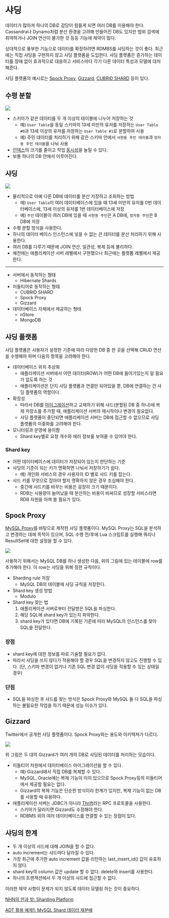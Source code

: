 # 샤딩

데이터가 많아져 하나의 DB로 감당이 힘들게 되면 여러 DB를 이용해야 한다. Cassandra나 Dynamo처럼 분산 환경을 고려해 만들어진 DB도 있지만 범위 검색에 취약하거나 JOIN 연산이 불가한 것 등등 기능에 제약이 많다.

상대적으로 풍부한 기능으로 데이터를 확장하려면 RDMBS를 샤딩하는 것이 좋다. 최근에는 직접 샤딩을 구현하지 않고 샤딩 플랫폼을 도입한다. 샤딩 플랫폼은 증가하는 데이터를 장애 없이 효과적으로 대응하고 서비스마다 각기 다른 데이터 특성과 모델에 대처해준다.

샤딩 플랫폼의 예시로는 [Spock Proxy](http://spockproxy.sourceforge.net/), [Gizzard](https://github.com/twitter-archive/gizzard), [CUBRID SHARD](https://www.cubrid.org/manual/ko/9.3.0/shard.html) 등이 있다.

## 수평 분할

![](../../.gitbook/assets/interview/database/image38.png)

* 스키마가 같은 데이터를 두 개 이상의 테이블에 나누어 저장하는 것
  * 예\) `User Table`을 동일 스키마의 13세 미만의 유저를 저장하는 `User Table #0`과 13세 이상의 유저를 저장하는 `User Table #1`로 분할하여 사용
  * 예\) 주민 데이터를 처리하기 위해 같은 스키마 안에서 `서현동 주민 테이블`과 `정자동 주민 테이블`을 나눠 사용
* [인덱스](https://itholic.github.io/database-index/)의 크기를 줄이고 작업 [동시성](https://seamless.tistory.com/42)을 늘릴 수 있다.
* 보통 하나의 DB 안에서 이루어진다.

## 샤딩

![](../../.gitbook/assets/interview/database/image39.png)

* 물리적으로 아예 다른 DB에 데이터를 분산 저장하고 조회하는 방법
  * 예\) `User Table`이 여러 데이터베이스에 있을 때 13세 미만의 유저를 0번 데이터베이스에, 13세 이상의 유저를 1번 데이터베이스에 저장
  * 예\) `주민` 테이블이 여러 DB에 있을 때 `서현동 주민`은 A DB에, `정자동 주민`은 B DB에 저장
* 수평 분할 방식을 사용한다.
* 하나의 데이터 베이스 인스턴스에 넣을 수 없는 큰 데이터를 분산 처리하기 위해 사용한다.
* 여러 DB를 다루기 때문에 JOIN 연산, 일관성, 복제 등에 불리하다.
* 예전에는 애플리케이션 서버 레벨에서 구현했으나 최근에는 플랫폼 레벨에서 제공한다.
---
* 서버에서 동작하는 형태
  * Hibernate Shards
* 미들티어로 동작하는 형태
  * CUBRID SHARD
  * Spock Proxy
  * Gizzard
* 데이터베이스 자체에서 제공하는 형태
  * nStore
  * MongoDB

## 샤딩 플랫폼

샤딩 플랫폼은 사용자가 설정한 기준에 따라 다양한 DB 중 한 곳을 선택해 CRUD 연산을 수행해야 하며 다음의 항목을 고려해야 한다.

* 데이터베이스 위치 추상화
  * 애플리케이션 서버에서 어떤 데이터\(ROW\)가 어떤 DB에 들어가있는지 알 필요가 없도록 하는 것
  * 애플리케이션은 단지 샤딩 플랫폼과 연결만 되어있을 뿐, DB에 연결하는 건 샤딩 플랫폼의 역할이다.
* 확장성
  * 따라서 DB를 [마이그레이션](https://www.popit.kr/나만-모르고-있던-flyway-db-마이그레이션-tool/)하고 교체하기 위해 샤드\(분할된 DB 중 하나\)에 복제 저장소를 추가할 때, 애플리케이션 서버의 재시작이나 변경이 필요없다.
  * 샤딩 플랫폼이 중단되면 애플리케이션 서버는 DB에 접근할 수 없으므로 샤딩 플랫폼의 이중화를 고려해야 한다.
* 모니터링과 운영에 용이함
  * Shard key별로 요청 개수와 에러 정보를 보여줄 수 있어야 한다.

### Shard key

* 어떤 데이터베이스에 데이터가 저장되어 있는지 판단하는 기준
* 샤딩의 기준이 되는 키가 명확하면 나눠서 저장하기가 쉽다.
  * 예\) 개인화 서비스의 경우 사용자의 ID 별로 샤드 키를 잡는다.
* 샤드 키를 무엇으로 잡아야 할지 명확하지 않은 경우 조심해야 한다. 
  * 중간에 샤드키를 바꾸는 비용은 굉장히 크기 때문이다. 
  * RDB는 사용량이 늘어났을 때 분산하는 비용이 비싸므로 성장할 서비스라면 RDB 자원을 아껴 쓸 필요가 있다.

## Spock Proxy

[MySQL Proxy](http://www.hanbit.co.kr/channel/category/category_view.html?cms_code=CMS8168518374)를 바탕으로 제작한 샤딩 플랫폼이다. MySQL Proxy는 SQL을 분석하고 변경하는 데에 목적이 있으며, SQL 수행 전/후에 Lua 스크립트를 실행해 쿼리나 ResultSet에 대한 설정을 할 수 있다.

![](../../.gitbook/assets/interview/database/helloworld-14822-1.png)

사용하기 위해서는 MySQL DB를 하나 생성한 다음, 위의 그림에 있는 테이블에 row를 추가해야 한다. 이 row는 샤딩을 위해 정한 규칙이다.

* Sharding rule 저장
  * MySQL DB의 테이블에 샤딩 규칙을 저장한다.
* Shard key 생성 방법
  * Modulo
* Shard key 찾는 법
  1. 애플리케이션 서버로부터 전달받은 SQL을 파싱한다.
  2. 해당 SQL에 shard key가 있는지 파악한다.
  3. shard key가 있다면 DB에 기록된 기준에 따라 MySQL의 인스턴스를 찾아 SQL을 전달한다.

### 장점

* shard key에 대한 정보를 따로 기술할 필요가 없다.
* 따라서 샤딩을 쓰지 않다가 적용해야 할 경우 SQL을 변경하지 않고도 진행할 수 있다. \(단, 스키마 변경이 없거나 기존 SQL 변경 없이 샤딩을 적용할 수 있는 상태일 경우\)

### 단점

* SQL을 파싱한 후 샤드를 찾는 방식은 Spock Proxy와 MySQL 둘 다 SQL을 파싱하는 불필요한 작업을 하기 때문에 성능 이슈가 있다.

## Gizzard

Twitter에서 공개한 샤딩 플랫폼이다. Spock Proxy와는 용도와 아키텍쳐가 다르다.

![](../../.gitbook/assets/interview/database/helloworld-14822-4.png)

위 그림은 두 대의 Gizzard가 여러 개의 DB로 샤딩된 데이터를 처리하는 모습이다.

* 미들티어 차원에서 데이터베이스 마이그레이션을 할 수 있다.
  * 예\) Gizzard에서 직접 DB를 복제할 수 있다.
  * MySQL, Oracle에는 복제 기능이 이미 있으므로 Spock Proxy등의 미들티어에서 제공할 필요는 없다.
  * Gizzard의 복제 기능은 단순한 방식이라 한계가 있지만, 복제 기능이 없는 DB를 사용할 때 유용하다.
* 애플리케이션 서버는 JDBC가 아니라 [Thrift](https://ko.wikipedia.org/wiki/아파치_스리프트)라는 RPC 프로토콜을 사용한다.
  * 스키마가 달라지면 Gizzard도 수정해야 한다. 
  * RDBMS 외의 여러 데이터베이스를 연결할 수 있는 장점이 있다.

## 샤딩의 한계

* 두 개 이상의 샤드에 대해 JOIN을 할 수 없다.
* auto increment는 샤드마다 달라질 수 있다.
* 가장 최근에 추가한 auto increment 값을 리턴하는 last\_insert\_id\(\) 값이 유효하지 않다.
* shard key의 column 값은 update 할 수 없다. delete와 insert를 사용한다.
* 하나의 트랜잭션에서 두 개 이상의 샤드에 접근할 수 없다.

이러한 제약 사항이 문제가 되지 않도록 데이터 모델링 하는 것이 중요하다.

[NHN의 안과 밖: Sharding Platform](https://d2.naver.com/helloworld/14822)

[ADT 활용 예제1: MySQL Shard 데이터 재분배](https://tech.kakao.com/2016/07/01/adt-mysql-shard-rebalancing/)

